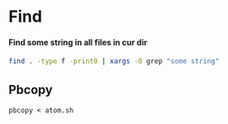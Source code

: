 # Find

#### Find some string in all files in cur dir

```bash
find . -type f -print0 | xargs -0 grep "some string"
```

## Pbcopy

 `pbcopy < atom.sh`